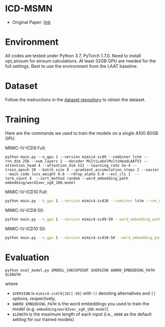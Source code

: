 # ICD-MSMN
* Original Paper: [link](https://aclanthology.org/2022.acl-short.91/)

# Environment
All codes are tested under Python 3.7, PyTorch 1.7.0.
Need to install opt_einsum for einsum calculations.
At least 32GB GPU are needed for the full settings.
Best to use the environment from the LAAT baseline.

# Dataset
Follow the instructions in the [dataset repository](https://github.com/thomasnguyen92/MIMIC-IV-ICD-data-processing) to obtain the dataset.


# Training
Here are the commands we used to train the models on a single A100 80GB GPU.

MIMIC-IV-ICD9 Full:
```
python main.py --n_gpu 1 --version mimic4-icd9 --combiner lstm --rnn_dim 256 --num_layers 2 --decoder MultiLabelMultiHeadLAATV2 --attention_head 4 --attention_dim 512 --learning_rate 5e-4 --train_epoch 20 --batch_size 8 --gradient_accumulation_steps 2 --xavier --main_code_loss_weight 0.0 --rdrop_alpha 5.0 --est_cls 1  --term_count 4  --sort_method random --word_embedding_path embedding/word2vec_sg0_100.model
```
MIMIC-IV-ICD10 Full:
```bash
python main.py --n_gpu 1 --version mimic4-icd10 --combiner lstm --rnn_dim 256 --num_layers 2 --decoder MultiLabelMultiHeadLAATV2 --attention_head --attention_dim 512 --learning_rate 5e-4 --train_epoch 20 --batch_size 4 --gradient_accumulation_steps 4 --xavier --main_code_loss_weight 0.0 --rdrop_alpha 5.0 --est_cls 1  --term_count 4  --sort_method random --word_embedding_path embedding/word2vec_sg0_100.model
```
MIMIC-IV-ICD9 50:
```bash
python main.py --n_gpu 1 --version mimic4-icd9-50 --word_embedding_path ./embedding/word2vec_sg0_100.model --combiner lstm --rnn_dim 512 --num_layers 1 --decoder MultiLabelMultiHeadLAATV2 --attention_head 8 --attention_dim 512 --learning_rate 5e-4 --train_epoch 20 --batch_size 16 --gradient_accumulation_steps 1 --xavier --main_code_loss_weight 0.0 --rdrop_alpha 5.0 --est_cls 1 --term_count
```
MIMIC-IV-ICD10 50:
```bash
python main.py --n_gpu 1 --version mimic4-icd10-50 --word_embedding_path ./embedding/word2vec_sg0_100.model --combiner lstm --rnn_dim 512 --num_layers 1 --decoder MultiLabelMultiHeadLAATV2 --attention_head 8 --attention_dim 512 --learning_rate 5e-4 --train_epoch 20 --batch_size 16 --gradient_accumulation_steps 1 --xavier --main_code_loss_weight 0.0 --rdrop_alpha 5.0 --est_cls 1 --term_count 8
```

# Evaluation
```
python eval_model.py $MODEL_CHECKPOINT $VERSION $WORD_EMBEDDING_PATH $LENGTH
```
where 
* `$VERSION` is `mimic4-icd(9|10)[-50]` with `()` denoting alternatives and `[]` options, respectively,
* `$WORD_EMBEDDING_PATH` is the word embeddings you used to train the model (e.g. `embedding/word2vec_sg0_100.model`)
* `$LENGTH` is the maximum length of each input (i.e., `4000` as the default setting for our trained models)
